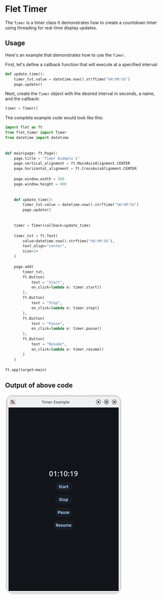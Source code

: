 # Flet Timer
 
The `Timer` is a timer class
It demonstrates how to create a countdown timer using threading for real-time display updates.

## Usage

Here's an example that demonstrates how to use the `Timer`.

First, let's define a callback function that will execute at a specified interval:

```python
def update_time():
    timer_txt.value = datetime.now().strftime("%H:%M:%S")
    page.update()
```

Next, create the `Timer` object with the desired interval in seconds, a name, and the callback:

```python
timer = Timer()
```

The complete example code would look like this:

```python
import flet as ft
from flet_timer import Timer
from datetime import datetime


def main(page: ft.Page):
    page.title = "Timer Example 1"
    page.vertical_alignment = ft.MainAxisAlignment.CENTER
    page.horizontal_alignment = ft.CrossAxisAlignment.CENTER

    page.window.width = 360
    page.window.height = 600


    def update_time():
        timer_txt.value = datetime.now().strftime("%H:%M:%S")
        page.update()


    timer = Timer(callback=update_time)

    timer_txt = ft.Text(
        value=datetime.now().strftime("%H:%M:%S"), 
        text_align="center",
        size=24
    )

    page.add(
        timer_txt,
        ft.Button(
            text = "Start",
            on_click=lambda e: timer.start()
        ),
        ft.Button(
            text = "Stop",
            on_click=lambda e: timer.stop()
        ),
        ft.Button(
            text = "Pause",
            on_click=lambda e: timer.pause()
        ),
        ft.Button(
            text = "Resume",
            on_click=lambda e: timer.resume()
        )
    )

ft.app(target=main)
```

## Output of above code

![Example 1](media/example_1.png)
